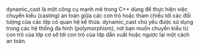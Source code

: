 dynamic_cast là một công cụ mạnh mẽ trong C++ dùng để thực hiện việc chuyển kiểu (casting) an toàn giữa các con trỏ hoặc tham chiếu tới các đối tượng của các lớp có quan hệ kế thừa. dynamic_cast chủ yếu được sử dụng trong các hệ thống đa hình (polymorphism), nơi bạn muốn chuyển kiểu từ con trỏ của lớp cơ sở tới con trỏ của lớp dẫn xuất hoặc ngược lại một cách an toàn.
